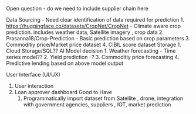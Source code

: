 Open question - do we need to include supplier chain here

Data Sourcing - Need clear identification of data required for prediction 
    1. https://huggingface.co/datasets/CropNet/CropNet - Climate aware crop prediction. includes weather data, Satellite imagery , crop data
    2. Prasanna18/Crop-Prediction - Basic prediction based on crop parameters
    3. Commoditiy price/Market price dataset
    4. CIBIL score dataset
Storage
    1. Cloud Storage/SQL??
AI Model decision
    1. Weather forecasting - Time series model??
    2. Yield prediction -?
    3. Commoditiy price forecasting
    4. Predictive lending based on above model output

User Interface (UI/UX)
1. User interaction
2. Loan approver dashboard
Good to Have
    1. Programmatically import dataset from Satellite , drone, integration with government agencies, suppliers , IOT, market prediction   